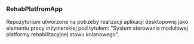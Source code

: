 ### RehabPlatfromApp

Repozytorium utworzone na potrzeby realizacji aplikacji desktopowej jako elementu pracy inżynierskiej pod tytułem: 
"System sterowania modułowej platformy rehabilitacyjnej stawu kolanowego".
